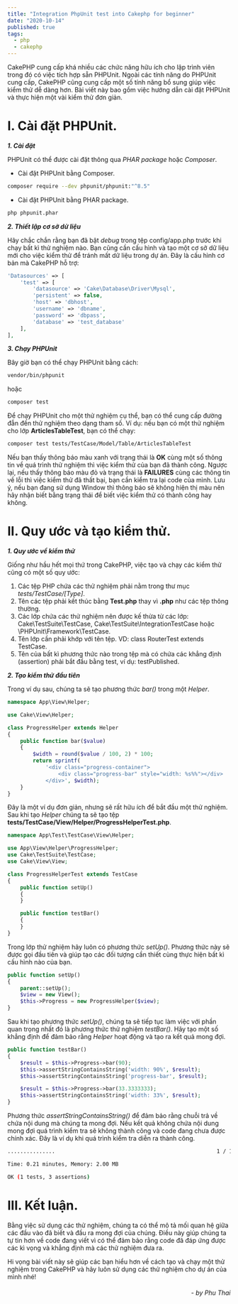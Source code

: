 ```yaml
---
title: "Integration PhpUnit test into Cakephp for beginner"
date: "2020-10-14"
published: true
tags:
  - php
  - cakephp
---
```

CakePHP cung cấp khá nhiều các chức năng hữu ích cho lập trình viên trong đó có việc tích hợp sẵn PHPUnit. Ngoài các tính năng do PHPUnit cung cấp, CakePHP cũng cung cấp một số tính năng bổ sung giúp việc kiểm thử dễ dàng hơn. Bài viết này bao gồm việc hướng dẫn cài đặt PHPUnit và thực hiện một vài kiểm thử đơn giản. 

# I. Cài đặt PHPUnit.

**_1. Cài đặt_**

PHPUnit có thể được cài đặt thông qua _PHAR package_ hoặc _Composer_.
- Cài đặt PHPUnit bằng Composer.
```bash
composer require --dev phpunit/phpunit:"^8.5"
```
- Cài đặt PHPUnit bằng PHAR package.
```bash
php phpunit.phar
```
**_2. Thiết lập cơ sỡ dử liệu_**

Hãy chắc chắn rằng bạn đã bật _debug_ trong tệp config/app.php trước khi chạy bất kì thử nghiệm nào. Bạn cũng cần cấu hình và tạo một cơ sở dữ liệu mới cho việc kiểm thử để tránh mất dữ liệu trong dự án. Đây là cấu hình cơ bản mà CakePHP hỗ trợ:
```php
'Datasources' => [
    'test' => [
        'datasource' => 'Cake\Database\Driver\Mysql',
        'persistent' => false,
        'host' => 'dbhost',
        'username' => 'dbname',
        'password' => 'dbpass',
        'database' => 'test_database'
    ],
],
```
**_3. Chạy PHPUnit_**

Bây giờ bạn có thể chạy PHPUnit bằng cách:
```bash
vendor/bin/phpunit
```
hoặc
```bash
composer test
```
Để chạy PHPUnit cho một thử nghiệm cụ thể, bạn có thể cung cấp đường đẫn đến thử nghiệm theo dạng tham số. Ví dụ: nếu bạn có một thử nghiệm cho lớp **ArticlesTableTest**, bạn có thể chạy:
```bash
composer test tests/TestCase/Model/Table/ArticlesTableTest
```
Nếu bạn thấy thông báo màu xanh với trạng thái là **OK** cùng một số thông tin về quá trình thử nghiệm thì việc kiểm thử của bạn đã thành công. Ngược lại, nếu thấy thông báo màu đỏ và trạng thái là **FAILURES** cùng các thông tin về lỗi thì việc kiểm thử đã thất bại, bạn cần kiểm tra lại code của mình. Lưu ý, nếu bạn đang sử dụng Window thì thông báo sẽ không hiện thị màu nên hãy nhận biết bằng trạng thái để biết việc kiểm thử có thành công hay không.

# II. Quy ước và tạo kiểm thử.

**_1. Quy ước về kiểm thử_**

Giống như hầu hết mọi thứ trong CakePHP, việc tạo và chạy các kiểm thử cũng có một số quy ước:
1. Các tệp PHP chứa các thử nghiệm phải nằm trong thư mục _tests/TestCase/[Type]_.
2. Tên các tệp phải kết thúc bằng **Test.php** thay vì **.php** như các tệp thông thường.
3. Các lớp chứa các thử nghiệm nên được kế thừa từ các lớp: Cake\TestSuite\TestCase, Cake\TestSuite\IntegrationTestCase hoặc \PHPUnit\Framework\TestCase.
4. Tên lớp cần phải khớp với tên tệp. VD: class RouterTest extends TestCase.
5. Tên của bất kì phương thức nào trong tệp mà có chứa các khẳng định (assertion) phải bắt đầu bằng test, ví dụ: testPublished. 

**_2. Tạo kiểm thử đầu tiên_**

Trong ví dụ sau, chúng ta sẽ tạo phương thức _bar()_ trong một _Helper_.
```php
namespace App\View\Helper;

use Cake\View\Helper;

class ProgressHelper extends Helper
{
    public function bar($value)
    {
        $width = round($value / 100, 2) * 100;
        return sprintf(
            '<div class="progress-container">
                <div class="progress-bar" style="width: %s%%"></div>
            </div>', $width);
    }
}
```
Đây là một ví dụ đơn giản, nhưng sẽ rất hữu ích để bắt đầu một thử nghiệm. Sau khi tạo _Helper_ chúng ta sẽ tạo tệp **tests/TestCase/View/Helper/ProgressHelperTest.php**.
```php
namespace App\Test\TestCase\View\Helper;

use App\View\Helper\ProgressHelper;
use Cake\TestSuite\TestCase;
use Cake\View\View;

class ProgressHelperTest extends TestCase
{
    public function setUp()
    {
    }

    public function testBar()
    {
    }
}
```
Trong lớp thử nghiệm hãy luôn có phương thức _setUp()_. Phương thức này sẽ được gọi đầu tiên và giúp tạo các đối tượng cần thiết cùng thực hiện bất kì cấu hình nào của bạn.
```php
public function setUp()
{
    parent::setUp();
    $view = new View();
    $this->Progress = new ProgressHelper($view);
}
```
Sau khi tạo phương thức _setUp()_, chúng ta sẽ tiếp tục làm việc với phần quan trọng nhất đó là phương thức thử nghiệm _testBar()_. Hãy tạo một số khẳng định để đảm bảo rằng _Helper_ hoạt động và tạo ra kết quả mong đợi.
```php
public function testBar()
{
    $result = $this->Progress->bar(90);
    $this->assertStringContainsString('width: 90%', $result);
    $this->assertStringContainsString('progress-bar', $result);

    $result = $this->Progress->bar(33.3333333);
    $this->assertStringContainsString('width: 33%', $result);
}
```
Phương thức _assertStringContainsString()_ để đảm bảo rằng chuỗi trả về chứa nội dung mà chúng ta mong đợi. Nếu kết quả không chứa nội dung mong đợi quá trình kiểm tra sẽ không thành công và code đang chưa được chính xác. Đây là ví dụ khi quá trình kiểm tra diễn ra thành công.
```bash
...............                                                   1 / 1 (100%)

Time: 0.21 minutes, Memory: 2.00 MB

OK (1 tests, 3 assertions)
```

# III. Kết luận.

Bằng việc sử dụng các thử nghiệm, chúng ta có thể mô tả mối quan hệ giữa các đầu vào đã biết và đầu ra mong đợi của chúng. Điều này giúp chúng ta tự tin hơn về code đang viết vì có thể đảm bảo rằng code đã đáp ứng được các kì vọng và khẳng định mà các thử nghiệm đưa ra.

Hi vọng bài viết này sẽ giúp các bạn hiểu hơn về cách tạo và chạy một thử nghiệm trong CakePHP và hãy luôn sử dụng các thử nghiệm cho dự án của mình nhé! 

######                    *<div style="text-align: right"> - by Phu Thai </div>*